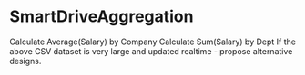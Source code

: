 # SmartDriveAggregation
Calculate Average(Salary) by Company 
Calculate Sum(Salary) by Dept 
If the above CSV dataset is very large and updated realtime - propose alternative designs.
